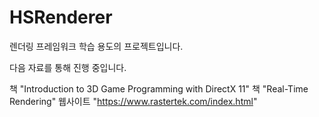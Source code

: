# HSRenderer

렌더링 프레임워크 학습 용도의 프로젝트입니다.

다음 자료를 통해 진행 중입니다.

책 "Introduction to 3D Game Programming with DirectX 11"
책 "Real-Time Rendering"
웹사이트 "https://www.rastertek.com/index.html"
